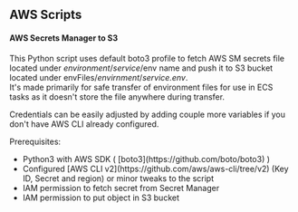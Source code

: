 
## AWS Scripts


#### AWS Secrets Manager to S3

<p>This Python script uses default boto3 profile to fetch AWS SM secrets file located under <em>environment</em>/<em>service</em>/env name and push it to S3 bucket located under envFiles/<em>envirnment</em>/<em>service.env</em>.<br>
It's made primarily for safe transfer of environment files for use in ECS tasks as it doesn't store the file anywhere during transfer.</p>

<p>Credentials can be easily adjusted by adding couple more variables if you don't have AWS CLI already configured.</p>

<p>Prerequisites:
<ul>
<li>Python3 with AWS SDK ( [boto3](https://github.com/boto/boto3) )
<li>Configured [AWS CLI v2](https://github.com/aws/aws-cli/tree/v2) (Key ID, Secret and region) or minor tweaks to the script
<li>IAM permission to fetch secret from Secret Manager
<li>IAM permission to put object in S3 bucket
</ul></p>
